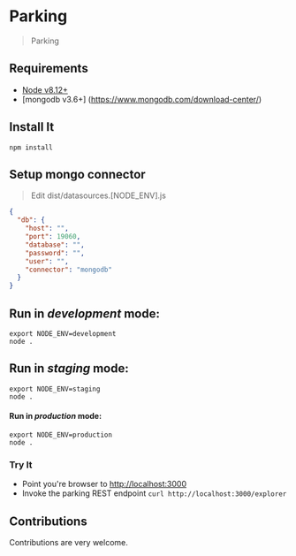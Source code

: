 # Parking
> Parking

## Requirements

- [Node v8.12+](https://nodejs.org/en/download/package-manager/)
- [mongodb v3.6+] (https://www.mongodb.com/download-center/)

## Install It
```
npm install
```

## Setup mongo connector
> Edit dist/datasources.[NODE_ENV].js

```json
{
  "db": {
    "host": "",
    "port": 19060,
    "database": "",
    "password": "",
    "user": "",
    "connector": "mongodb"
  }
}
```

## Run in *development* mode:

```
export NODE_ENV=development
node .
```

## Run in *staging* mode:

```
export NODE_ENV=staging
node .
```

#### Run in *production* mode:

```
export NODE_ENV=production
node .
```

### Try It
* Point you're browser to [http://localhost:3000](http://localhost:3000)
* Invoke the parking REST endpoint `curl http://localhost:3000/explorer`

## Contributions
Contributions are very welcome.

